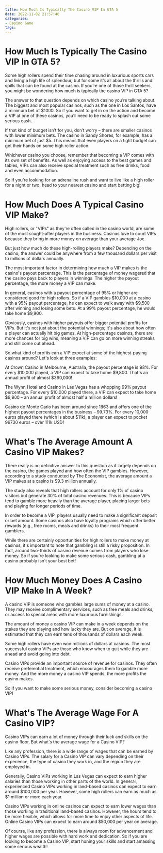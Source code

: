 ```yaml
---
title: How Much Is Typically The Casino VIP In GTA 5 
date: 2022-11-02 21:57:46
categories:
- Casino Game
tags:
---
```



#  How Much Is Typically The Casino VIP In GTA 5? 

Some high rollers spend their time chasing around in luxurious sports cars and living a high life of splendour, but for some it’s all about the thrills and spills that can be found at the casino. If you’re one of those thrill seekers, you might be wondering how much is typically the casino VIP in GTA 5?

The answer to that question depends on which casino you’re talking about. The biggest and most popular casinos, such as the one in Los Santos, have a minimum bet of $1000. So if you want to get in on the action and become a VIP at one of these casinos, you’ll need to be ready to splash out some serious cash.

If that kind of budget isn’t for you, don’t worry – there are smaller casinos with lower minimum bets. The casino in Sandy Shores, for example, has a minimum bet of just $5. This means that even players on a tight budget can get their hands on some high roller action.

Whichever casino you choose, remember that becoming a VIP comes with its own set of benefits. As well as enjoying access to the best games and tables, VIPs can also receive special treatment such as free drinks, food and even accommodation.

So if you’re looking for an adrenaline rush and want to live like a high roller for a night or two, head to your nearest casino and start betting big!

#  How Much Does A Typical Casino VIP Make? 

High rollers, or "VIPs" as they're often called in the casino world, are some of the most sought-after players in the business. Casinos love to court VIPs because they bring in more money on average than your average Joe.

But just how much do these high-rolling players make? Depending on the casino, the answer could be anywhere from a few thousand dollars per visit to millions of dollars annually.

The most important factor in determining how much a VIP makes is the casino's payout percentage. This is the percentage of money wagered that the casino pays back to players in winnings. The higher the payout percentage, the more money a VIP can make.

In general, casinos with a payout percentage of 95% or higher are considered good for high rollers. So if a VIP gambles $10,000 at a casino with a 95% payout percentage, he can expect to walk away with $9,500 after winning and losing some bets. At a 99% payout percentage, he would take home $9,900.

Obviously, casinos with higher payouts offer bigger potential profits for VIPs. But it's not just about the potential winnings; it's also about how often a player can actually hit big games. At high-percentage casinos, there are more chances for big wins, meaning a VIP can go on more winning streaks and still come out ahead.

So what kind of profits can a VIP expect at some of the highest-paying casinos around? Let's look at three examples: 

At Crown Casino in Melbourne, Australia, the payout percentage is 98%. For every $10,000 played, a VIP can expect to take home $9,800. That's an annual profit of almost $390,000! 

The Wynn Hotel and Casino in Las Vegas has a whopping 99% payout percentage. For every $10,000 played there, a VIP can expect to take home $9,900 – an annual profit of almost half a million dollars! 

Casino de Monte Carlo has been around since 1863 and offers one of the highest payout percentages in the business – 99.73%. For every 10,000 euros played there (which is about $11k), a player can expect to pocket 99730 euros – over 111k USD!

#  What's The Average Amount A Casino VIP Makes? 

There really is no definitive answer to this question as it largely depends on the casino, the games played and how often the VIP gambles. However, according to a study conducted by The Economist, the average amount a VIP makes at a casino is $9.3 million annually. 

The study also reveals that high rollers account for only 1% of casino visitors but generate 30% of total casino revenues. This is because VIPs tend to gamble more heavily than the average player, placing larger bets and playing for longer periods of time. 

In order to become a VIP, players usually need to make a significant deposit or bet amount. Some casinos also have loyalty programs which offer better rewards (e.g., free rooms, meals and drinks) to their most frequent gamblers. 

While there are certainly opportunities for high rollers to make money at casinos, it's important to note that gambling is still a risky proposition. In fact, around two-thirds of casino revenue comes from players who lose money. So if you're looking to make some serious cash, gambling at a casino probably isn't your best bet!

#  How Much Money Does A Casino VIP Make In A Week? 

A casino VIP is someone who gambles large sums of money at a casino. They may receive complimentary services, such as free meals and drinks, or access to special areas with more luxurious furnishings.

The amount of money a casino VIP can make in a week depends on the stakes they are playing and how lucky they are. But on average, it is estimated that they can earn tens of thousands of dollars each week.

Some high rollers have even won millions of dollars at casinos. The most successful casino VIPs are those who know when to quit while they are ahead and avoid going into debt. 

Casino VIPs provide an important source of revenue for casinos. They often receive preferential treatment, which encourages them to gamble more money. And the more money a casino VIP spends, the more profits the casino makes. 

So if you want to make some serious money, consider becoming a casino VIP!

#  What's The Average Wage For A Casino VIP?

Casino VIPs can earn a lot of money through their luck and skills on the casino floor. But what's the average wage for a Casino VIP?

Like any profession, there is a wide range of wages that can be earned by Casino VIPs. The salary for a Casino VIP can vary depending on their experience, the type of casino they work in, and the region they are employed in. 

Generally, Casino VIPs working in Las Vegas can expect to earn higher salaries than those working in other parts of the world. In general, experienced Casino VIPs working in land-based casinos can expect to earn around $100,000 per year. However, some high rollers can earn as much as $1 million or more each year. 

Casino VIPs working in online casinos can expect to earn lower wages than those working in traditional land-based casinos. However, the hours tend to be more flexible, which allows for more time to enjoy other aspects of life. Online Casino VIPs can expect to earn around $50,000 per year on average. 

Of course, like any profession, there is always room for advancement and higher wages are possible with hard work and dedication. So if you are looking to become a Casino VIP, start honing your skills and start amassing some serious wealth!